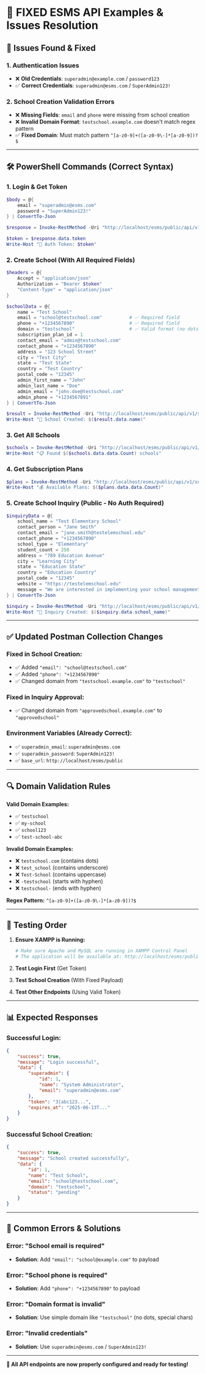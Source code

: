 # 🔧 FIXED ESMS API Examples & Issues Resolution

## 🚨 Issues Found & Fixed

### 1. **Authentication Issues**
- ❌ **Old Credentials**: `superadmin@example.com` / `password123`
- ✅ **Correct Credentials**: `superadmin@esms.com` / `SuperAdmin123!`

### 2. **School Creation Validation Errors**
- ❌ **Missing Fields**: `email` and `phone` were missing from school creation
- ❌ **Invalid Domain Format**: `testschool.example.com` doesn't match regex pattern
- ✅ **Fixed Domain**: Must match pattern `^[a-z0-9]+([a-z0-9\-]*[a-z0-9])?$`

---

## 🛠️ PowerShell Commands (Correct Syntax)

### 1. **Login & Get Token**
```powershell
$body = @{
    email = "superadmin@esms.com"
    password = "SuperAdmin123!"
} | ConvertTo-Json

$response = Invoke-RestMethod -Uri "http://localhost/esms/public/api/v1/auth/login" -Method POST -Body $body -ContentType "application/json" -Headers @{Accept="application/json"}

$token = $response.data.token
Write-Host "🔑 Auth Token: $token"
```

### 2. **Create School (With All Required Fields)**
```powershell
$headers = @{
    Accept = "application/json"
    Authorization = "Bearer $token"
    "Content-Type" = "application/json"
}

$schoolData = @{
    name = "Test School"
    email = "school@testschool.com"          # ✅ Required field
    phone = "+1234567890"                    # ✅ Required field
    domain = "testschool"                    # ✅ Valid format (no dots)
    subscription_plan_id = 1
    contact_email = "admin@testschool.com"
    contact_phone = "+1234567890"
    address = "123 School Street"
    city = "Test City"
    state = "Test State"
    country = "Test Country"
    postal_code = "12345"
    admin_first_name = "John"
    admin_last_name = "Doe"
    admin_email = "john.doe@testschool.com"
    admin_phone = "+1234567891"
} | ConvertTo-Json

$result = Invoke-RestMethod -Uri "http://localhost/esms/public/api/v1/schools" -Method POST -Body $schoolData -ContentType "application/json" -Headers $headers
Write-Host "🏫 School Created: $($result.data.name)"
```

### 3. **Get All Schools**
```powershell
$schools = Invoke-RestMethod -Uri "http://localhost/esms/public/api/v1/schools" -Method GET -Headers @{Accept="application/json"; Authorization="Bearer $token"}
Write-Host "📋 Found $($schools.data.data.Count) schools"
```

### 4. **Get Subscription Plans**
```powershell
$plans = Invoke-RestMethod -Uri "http://localhost/esms/public/api/v1/subscription-plans" -Method GET -Headers @{Accept="application/json"; Authorization="Bearer $token"}
Write-Host "💰 Available Plans: $($plans.data.data.Count)"
```

### 5. **Create School Inquiry (Public - No Auth Required)**
```powershell
$inquiryData = @{
    school_name = "Test Elementary School"
    contact_person = "Jane Smith"
    contact_email = "jane.smith@testelemschool.edu"
    contact_phone = "+1234567890"
    school_type = "Elementary"
    student_count = 250
    address = "789 Education Avenue"
    city = "Learning City"
    state = "Education State"
    country = "Education Country"
    postal_code = "12345"
    website = "https://testelemschool.edu"
    message = "We are interested in implementing your school management system."
} | ConvertTo-Json

$inquiry = Invoke-RestMethod -Uri "http://localhost/esms/public/api/v1/inquiries" -Method POST -Body $inquiryData -ContentType "application/json" -Headers @{Accept="application/json"}
Write-Host "📝 Inquiry Created: $($inquiry.data.school_name)"
```

---

## ✅ Updated Postman Collection Changes

### **Fixed in School Creation:**
- ✅ Added `"email": "school@testschool.com"`
- ✅ Added `"phone": "+1234567890"`
- ✅ Changed domain from `"testschool.example.com"` to `"testschool"`

### **Fixed in Inquiry Approval:**
- ✅ Changed domain from `"approvedschool.example.com"` to `"approvedschool"`

### **Environment Variables (Already Correct):**
- ✅ `superadmin_email`: `superadmin@esms.com`
- ✅ `superadmin_password`: `SuperAdmin123!`
- ✅ `base_url`: `http://localhost/esms/public`

---

## 🔍 Domain Validation Rules

**Valid Domain Examples:**
- ✅ `testschool`
- ✅ `my-school`
- ✅ `school123`
- ✅ `test-school-abc`

**Invalid Domain Examples:**
- ❌ `testschool.com` (contains dots)
- ❌ `test_school` (contains underscore)
- ❌ `Test-School` (contains uppercase)
- ❌ `-testschool` (starts with hyphen)
- ❌ `testschool-` (ends with hyphen)

**Regex Pattern:** `^[a-z0-9]+([a-z0-9\-]*[a-z0-9])?$`

---

## 🎯 Testing Order

1. **Ensure XAMPP is Running:**
   ```powershell
   # Make sure Apache and MySQL are running in XAMPP Control Panel
   # The application will be available at: http://localhost/esms/public
   ```

2. **Test Login First** (Get Token)
3. **Test School Creation** (With Fixed Payload)
4. **Test Other Endpoints** (Using Valid Token)

---

## 📊 Expected Responses

### **Successful Login:**
```json
{
    "success": true,
    "message": "Login successful",
    "data": {
        "superadmin": {
            "id": 1,
            "name": "System Administrator",
            "email": "superadmin@esms.com"
        },
        "token": "3|abc123...",
        "expires_at": "2025-06-13T..."
    }
}
```

### **Successful School Creation:**
```json
{
    "success": true,
    "message": "School created successfully",
    "data": {
        "id": 1,
        "name": "Test School",
        "email": "school@testschool.com",
        "domain": "testschool",
        "status": "pending"
    }
}
```

---

## 🚫 Common Errors & Solutions

### **Error: "School email is required"**
- **Solution**: Add `"email": "school@example.com"` to payload

### **Error: "School phone is required"**  
- **Solution**: Add `"phone": "+1234567890"` to payload

### **Error: "Domain format is invalid"**
- **Solution**: Use simple domain like `"testschool"` (no dots, special chars)

### **Error: "Invalid credentials"**
- **Solution**: Use `superadmin@esms.com` / `SuperAdmin123!`

---

**🎉 All API endpoints are now properly configured and ready for testing!**
